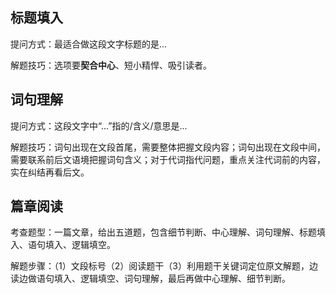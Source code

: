 ## 标题填入
提问方式：最适合做这段文字标题的是...

解题技巧：选项要**契合中心**、短小精悍、吸引读者。
## 词句理解
提问方式：这段文字中“...”指的/含义/意思是...

解题技巧：词句出现在文段首尾，需要整体把握文段内容；词句出现在文段中间，需要联系前后文语境把握词句含义；对于代词指代问题，重点关注代词前的内容，实在纠结再看后文。
## 篇章阅读
考查题型：一篇文章，给出五道题，包含细节判断、中心理解、词句理解、标题填入、语句填入、逻辑填空。

解题步骤：（1）文段标号（2）阅读题干（3）利用题干关键词定位原文解题，边读边做语句填入、逻辑填空、词句理解，最后再做中心理解、细节判断。
